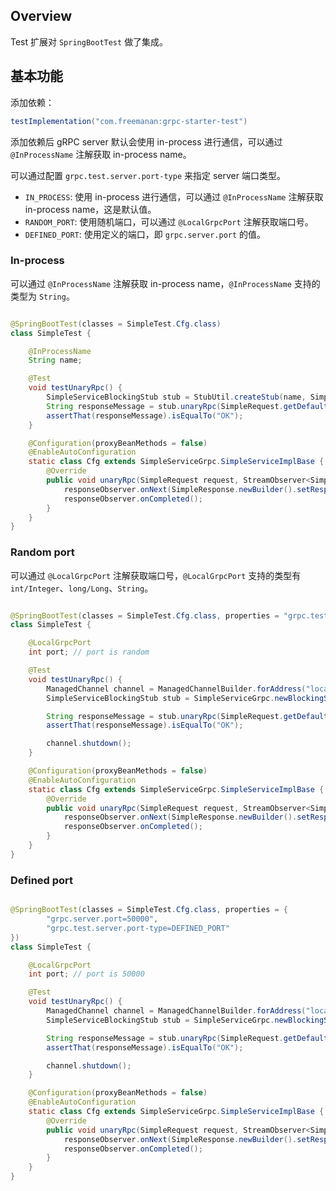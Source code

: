 ## Overview

Test 扩展对 `SpringBootTest` 做了集成。

## 基本功能

添加依赖：

```groovy
testImplementation("com.freemanan:grpc-starter-test")
```

添加依赖后 gRPC server 默认会使用 in-process 进行通信，可以通过 `@InProcessName` 注解获取 in-process name。

可以通过配置 `grpc.test.server.port-type` 来指定 server 端口类型。

- `IN_PROCESS`: 使用 in-process 进行通信，可以通过 `@InProcessName` 注解获取 in-process name，这是默认值。
- `RANDOM_PORT`: 使用随机端口，可以通过 `@LocalGrpcPort` 注解获取端口号。
- `DEFINED_PORT`: 使用定义的端口，即 `grpc.server.port` 的值。

### In-process

可以通过 `@InProcessName` 注解获取 in-process name，`@InProcessName` 支持的类型为 `String`。

```java

@SpringBootTest(classes = SimpleTest.Cfg.class)
class SimpleTest {

    @InProcessName
    String name;

    @Test
    void testUnaryRpc() {
        SimpleServiceBlockingStub stub = StubUtil.createStub(name, SimpleServiceBlockingStub.class);
        String responseMessage = stub.unaryRpc(SimpleRequest.getDefaultInstance()).getResponseMessage();
        assertThat(responseMessage).isEqualTo("OK");
    }

    @Configuration(proxyBeanMethods = false)
    @EnableAutoConfiguration
    static class Cfg extends SimpleServiceGrpc.SimpleServiceImplBase {
        @Override
        public void unaryRpc(SimpleRequest request, StreamObserver<SimpleResponse> responseObserver) {
            responseObserver.onNext(SimpleResponse.newBuilder().setResponseMessage("OK").build());
            responseObserver.onCompleted();
        }
    }
}
```

### Random port

可以通过 `@LocalGrpcPort` 注解获取端口号，`@LocalGrpcPort` 支持的类型有 `int/Integer`、`long/Long`、`String`。

```java

@SpringBootTest(classes = SimpleTest.Cfg.class, properties = "grpc.test.server.port-type=RANDOM_PORT")
class SimpleTest {

    @LocalGrpcPort
    int port; // port is random

    @Test
    void testUnaryRpc() {
        ManagedChannel channel = ManagedChannelBuilder.forAddress("localhost", port).usePlaintext().build();
        SimpleServiceBlockingStub stub = SimpleServiceGrpc.newBlockingStub(channel);

        String responseMessage = stub.unaryRpc(SimpleRequest.getDefaultInstance()).getResponseMessage();
        assertThat(responseMessage).isEqualTo("OK");

        channel.shutdown();
    }

    @Configuration(proxyBeanMethods = false)
    @EnableAutoConfiguration
    static class Cfg extends SimpleServiceGrpc.SimpleServiceImplBase {
        @Override
        public void unaryRpc(SimpleRequest request, StreamObserver<SimpleResponse> responseObserver) {
            responseObserver.onNext(SimpleResponse.newBuilder().setResponseMessage("OK").build());
            responseObserver.onCompleted();
        }
    }
}
```

### Defined port

```java

@SpringBootTest(classes = SimpleTest.Cfg.class, properties = {
        "grpc.server.port=50000",
        "grpc.test.server.port-type=DEFINED_PORT"
})
class SimpleTest {

    @LocalGrpcPort
    int port; // port is 50000

    @Test
    void testUnaryRpc() {
        ManagedChannel channel = ManagedChannelBuilder.forAddress("localhost", port).usePlaintext().build();
        SimpleServiceBlockingStub stub = SimpleServiceGrpc.newBlockingStub(channel);

        String responseMessage = stub.unaryRpc(SimpleRequest.getDefaultInstance()).getResponseMessage();
        assertThat(responseMessage).isEqualTo("OK");

        channel.shutdown();
    }

    @Configuration(proxyBeanMethods = false)
    @EnableAutoConfiguration
    static class Cfg extends SimpleServiceGrpc.SimpleServiceImplBase {
        @Override
        public void unaryRpc(SimpleRequest request, StreamObserver<SimpleResponse> responseObserver) {
            responseObserver.onNext(SimpleResponse.newBuilder().setResponseMessage("OK").build());
            responseObserver.onCompleted();
        }
    }
}
```
